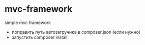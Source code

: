# mvc-framework
simple mvc framework

* поправить путь автозагручика в composer.json (если нужно)
* запустить composer install
